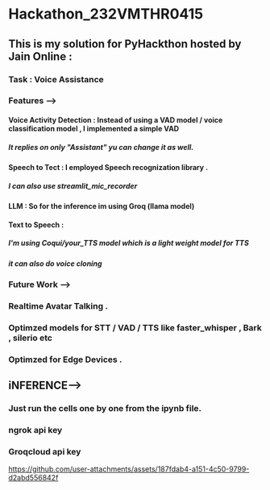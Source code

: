 
# Hackathon_232VMTHR0415

## This is my solution for PyHackthon hosted by Jain Online :

### Task : Voice Assistance 


### Features --> 
  #### Voice Activity Detection : Instead of using a VAD model / voice classification model , I implemented a simple VAD 
  ##### It replies on only "Assistant" yu can change it as well.

  #### Speech to Tect : I employed Speech recognization library .
  ##### I can also use streamlit_mic_recorder 


  #### LLM : So for the inference im using Groq (llama model) 

  #### Text to Speech :
  ##### I'm using Coqui/your_TTS model which is a light weight model for TTS 
  ##### it can also do voice cloning 



### Future Work -->
  ### Realtime Avatar Talking .
  ### Optimzed models for STT / VAD / TTS like faster_whisper , Bark , silerio etc 
  ### Optimzed for Edge Devices .


## iNFERENCE-->
  ### Just run the cells one by one from the ipynb file.
  ### ngrok api key 
  ### Groqcloud api key 

https://github.com/user-attachments/assets/187fdab4-a151-4c50-9799-d2abd556842f
